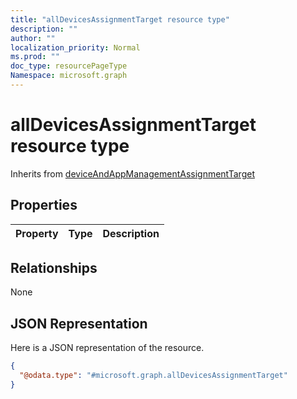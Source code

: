 ```yaml
---
title: "allDevicesAssignmentTarget resource type"
description: ""
author: ""
localization_priority: Normal
ms.prod: ""
doc_type: resourcePageType
Namespace: microsoft.graph
---
```



# allDevicesAssignmentTarget resource type




Inherits from [deviceAndAppManagementAssignmentTarget](../resources/deviceAndAppManagementAssignmentTarget.md)

## Properties
|Property|Type|Description|
|:---|:---|:---|

## Relationships
None

## JSON Representation
Here is a JSON representation of the resource.
<!-- {
  "blockType": "resource",
  "@odata.type": "microsoft.graph.allDevicesAssignmentTarget"
}
-->
``` json
{
  "@odata.type": "#microsoft.graph.allDevicesAssignmentTarget"
}
```

